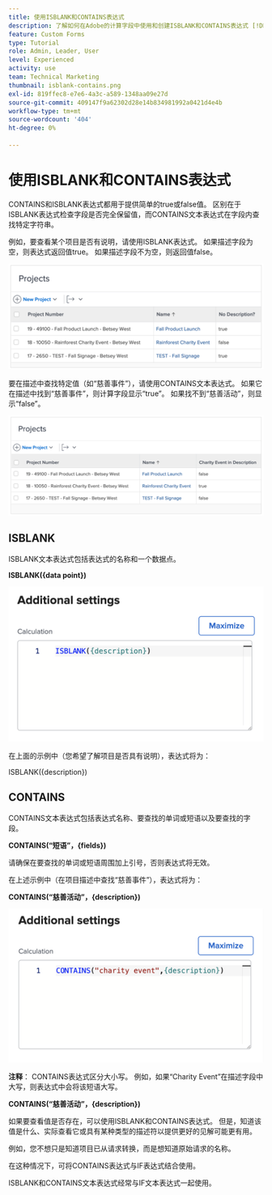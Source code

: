 ```yaml
---
title: 使用ISBLANK和CONTAINS表达式
description: 了解如何在Adobe的计算字段中使用和创建ISBLANK和CONTAINS表达式 [!DNL Workfront].
feature: Custom Forms
type: Tutorial
role: Admin, Leader, User
level: Experienced
activity: use
team: Technical Marketing
thumbnail: isblank-contains.png
exl-id: 819ffec8-e7e6-4a3c-a589-1348aa09e27d
source-git-commit: 409147f9a62302d28e14b834981992a0421d4e4b
workflow-type: tm+mt
source-wordcount: '404'
ht-degree: 0%

---
```


# 使用ISBLANK和CONTAINS表达式

CONTAINS和ISBLANK表达式都用于提供简单的true或false值。 区别在于ISBLANK表达式检查字段是否完全保留值，而CONTAINS文本表达式在字段内查找特定字符串。

例如，要查看某个项目是否有说明，请使用ISBLANK表达式。 如果描述字段为空，则表达式返回值true。 如果描述字段不为空，则返回值false。

![具有利用率报告的工作负载均衡器](assets/isblank01.png)

要在描述中查找特定值（如“慈善事件”），请使用CONTAINS文本表达式。 如果它在描述中找到“慈善事件”，则计算字段显示“true”。 如果找不到“慈善活动”，则显示“false”。

![具有利用率报告的工作负载均衡器](assets/isblank02.png)

## ISBLANK

ISBLANK文本表达式包括表达式的名称和一个数据点。

**ISBLANK({data point})**

![具有利用率报告的工作负载均衡器](assets/isblank03.png)

在上面的示例中（您希望了解项目是否具有说明），表达式将为：

ISBLANK({description})

## CONTAINS

CONTAINS文本表达式包括表达式名称、要查找的单词或短语以及要查找的字段。

**CONTAINS(“短语”，{fields})**

请确保在要查找的单词或短语周围加上引号，否则表达式将无效。

在上述示例中（在项目描述中查找“慈善事件”），表达式将为：

**CONTAINS(“慈善活动”，{description})**

![具有利用率报告的工作负载均衡器](assets/isblank04.png)

**注释**： CONTAINS表达式区分大小写。 例如，如果“Charity Event”在描述字段中大写，则表达式中会将该短语大写。

**CONTAINS(“慈善活动”，{description})**

如果要查看值是否存在，可以使用ISBLANK和CONTAINS表达式。 但是，知道该值是什么、实际查看它或具有某种类型的描述符以提供更好的见解可能更有用。

例如，您不想只是知道项目已从请求转换，而是想知道原始请求的名称。

在这种情况下，可将CONTAINS表达式与IF表达式结合使用。

ISBLANK和CONTAINS文本表达式经常与IF文本表达式一起使用。
